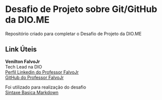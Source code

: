 # Desafio de Projeto sobre Git/GitHub da DIO.ME
Repositório criado para completar o Desafio de Projeto da DIO.ME

## Link Úteis

**Venilton FalvoJr**<br>
Tech Lead na DIO<br>
[Perfil Linkedin do Professor FalvoJr](https://linkedin.com/in/falvojr)<br>
[GitHub do Professor FalvoJr](https://github.com/falvojr)

Foi utilizado para realização do desafio<br>
[Sintaxe Basica Markdown](markdownguide.org/basic-syntax/)
